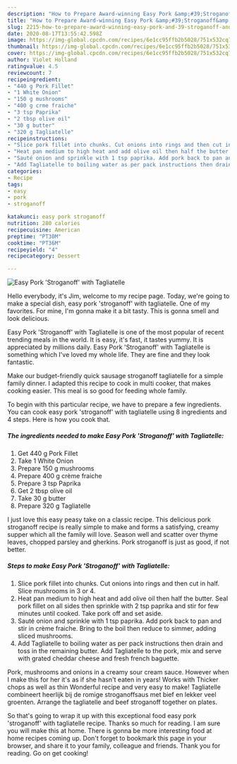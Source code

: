 ```yaml
---
description: "How to Prepare Award-winning Easy Pork &amp;#39;Stroganoff&amp;#39; with Tagliatelle"
title: "How to Prepare Award-winning Easy Pork &amp;#39;Stroganoff&amp;#39; with Tagliatelle"
slug: 2215-how-to-prepare-award-winning-easy-pork-and-39-stroganoff-and-39-with-tagliatelle
date: 2020-08-17T13:55:42.598Z
image: https://img-global.cpcdn.com/recipes/6e1cc95ffb2b5028/751x532cq70/easy-pork-stroganoff-with-tagliatelle-recipe-main-photo.jpg
thumbnail: https://img-global.cpcdn.com/recipes/6e1cc95ffb2b5028/751x532cq70/easy-pork-stroganoff-with-tagliatelle-recipe-main-photo.jpg
cover: https://img-global.cpcdn.com/recipes/6e1cc95ffb2b5028/751x532cq70/easy-pork-stroganoff-with-tagliatelle-recipe-main-photo.jpg
author: Violet Holland
ratingvalue: 4.5
reviewcount: 7
recipeingredient:
- "440 g Pork Fillet"
- "1 White Onion"
- "150 g mushrooms"
- "400 g crme fraiche"
- "3 tsp Paprika"
- "2 tbsp olive oil"
- "30 g butter"
- "320 g Tagliatelle"
recipeinstructions:
- "Slice pork fillet into chunks. Cut onions into rings and then cut in half. Slice mushrooms in 3 or 4."
- "Heat pan medium to high heat and add olive oil then half the butter. Seal pork fillet on all sides then sprinkle with 2 tsp paprika and stir for few minutes until cooked. Take pork off and set aside."
- "Sauté onion and sprinkle with 1 tsp paprika. Add pork back to pan and stir in crème fraiche. Bring to the boil then reduce to simmer, adding sliced mushrooms."
- "Add Tagliatelle to boiling water as per pack instructions then drain and toss in the remaining butter. Add Tagliatelle to the pork, mix and serve with grated cheddar cheese and fresh french baguette."
categories:
- Recipe
tags:
- easy
- pork
- stroganoff

katakunci: easy pork stroganoff 
nutrition: 280 calories
recipecuisine: American
preptime: "PT30M"
cooktime: "PT36M"
recipeyield: "4"
recipecategory: Dessert

---
```



![Easy Pork &#39;Stroganoff&#39; with Tagliatelle](https://img-global.cpcdn.com/recipes/6e1cc95ffb2b5028/751x532cq70/easy-pork-stroganoff-with-tagliatelle-recipe-main-photo.jpg)

Hello everybody, it's Jim, welcome to my recipe page. Today, we're going to make a special dish, easy pork &#39;stroganoff&#39; with tagliatelle. One of my favorites. For mine, I'm gonna make it a bit tasty. This is gonna smell and look delicious.

Easy Pork &#39;Stroganoff&#39; with Tagliatelle is one of the most popular of recent trending meals in the world. It is easy, it's fast, it tastes yummy. It is appreciated by millions daily. Easy Pork &#39;Stroganoff&#39; with Tagliatelle is something which I've loved my whole life. They are fine and they look fantastic.

Make our budget-friendly quick sausage stroganoff tagliatelle for a simple family dinner. I adapted this recipe to cook in multi cooker, that makes cooking easier. This meal is so good for feeding whole family.


To begin with this particular recipe, we have to prepare a few ingredients. You can cook easy pork &#39;stroganoff&#39; with tagliatelle using 8 ingredients and 4 steps. Here is how you cook that.

<!--inarticleads1-->

##### The ingredients needed to make Easy Pork &#39;Stroganoff&#39; with Tagliatelle:

1. Get 440 g Pork Fillet
1. Take 1 White Onion
1. Prepare 150 g mushrooms
1. Prepare 400 g crème fraiche
1. Prepare 3 tsp Paprika
1. Get 2 tbsp olive oil
1. Take 30 g butter
1. Prepare 320 g Tagliatelle


I just love this easy peasy take on a classic recipe. This delicious pork stroganoff recipe is really simple to make and forms a satisfying, creamy supper which all the family will love. Season well and scatter over thyme leaves, chopped parsley and gherkins. Pork stroganoff is just as good, if not better. 

<!--inarticleads2-->

##### Steps to make Easy Pork &#39;Stroganoff&#39; with Tagliatelle:

1. Slice pork fillet into chunks. Cut onions into rings and then cut in half. Slice mushrooms in 3 or 4.
1. Heat pan medium to high heat and add olive oil then half the butter. Seal pork fillet on all sides then sprinkle with 2 tsp paprika and stir for few minutes until cooked. Take pork off and set aside.
1. Sauté onion and sprinkle with 1 tsp paprika. Add pork back to pan and stir in crème fraiche. Bring to the boil then reduce to simmer, adding sliced mushrooms.
1. Add Tagliatelle to boiling water as per pack instructions then drain and toss in the remaining butter. Add Tagliatelle to the pork, mix and serve with grated cheddar cheese and fresh french baguette.


Pork, mushrooms and onions in a creamy sour cream sauce. However when I make this for her it&#39;s as if she hasn&#39;t eaten in years! Works with Thicker chops as well as thin Wonderful recipe and very easy to make! Tagliatelle combineert heerlijk bij de romige stroganoffsaus met bief en lekker veel groenten. Arrange the tagliatelle and beef stroganoff together on plates. 

So that's going to wrap it up with this exceptional food easy pork &#39;stroganoff&#39; with tagliatelle recipe. Thanks so much for reading. I am sure you will make this at home. There is gonna be more interesting food at home recipes coming up. Don't forget to bookmark this page in your browser, and share it to your family, colleague and friends. Thank you for reading. Go on get cooking!
